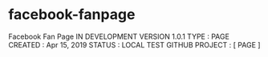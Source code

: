 # facebook-fanpage
Facebook Fan Page
IN DEVELOPMENT
VERSION 1.0.1
TYPE : PAGE
CREATED : Apr 15, 2019
STATUS : LOCAL TEST
GITHUB PROJECT : [ PAGE ]